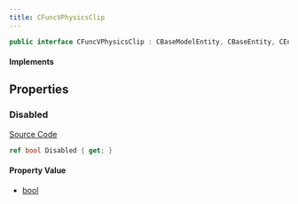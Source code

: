 ```yaml
---
title: CFuncVPhysicsClip
---
```


```csharp
public interface CFuncVPhysicsClip : CBaseModelEntity, CBaseEntity, CEntityInstance, ISchemaClass<CEntityInstance>, ISchemaClass<CBaseEntity>, ISchemaClass<CBaseModelEntity>, ISchemaClass<CFuncVPhysicsClip>, ISchemaField, ISchemaClass, INativeHandle
```

#### Implements

## Properties

### Disabled

[Source Code](https://github.com/swiftly-solution/swiftlys2/blob/main/managed/src/SwiftlyS2.Generated/Schemas/Interfaces/CFuncVPhysicsClip.cs#L17)

```csharp
ref bool Disabled { get; }
```

#### Property Value

- [bool](https://learn.microsoft.com/dotnet/api/system.boolean)

